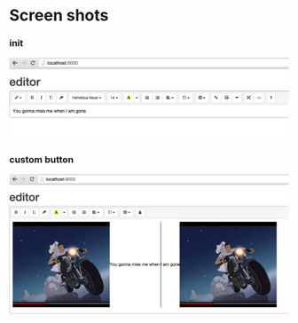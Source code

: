 # Screen shots

### init 

![init](screen-init.png)

### custom button

![custom](custom-button.png)